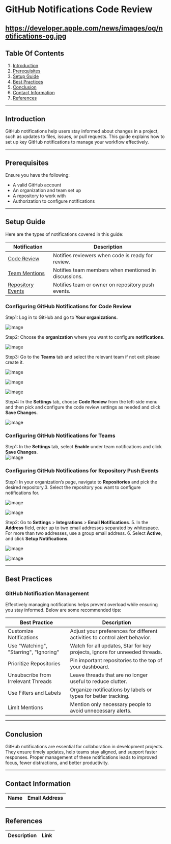 # GitHub Notifications Code Review

https://developer.apple.com/news/images/og/notifications-og.jpg
---

## Table Of Contents
1. [Introduction](#introduction)
2. [Prerequisites](#prerequisites)
3. [Setup Guide](#setup-guide)
4. [Best Practices](#best-practices)
5. [Conclusion](#conclusion)
6. [Contact Information](#contact-information)
7. [References](#references)

---

## Introduction
GitHub notifications help users stay informed about changes in a project, such as updates to files, issues, or pull requests. This guide explains how to set up key GitHub notifications to manage your workflow effectively.

---

## Prerequisites

Ensure you have the following:

- A valid GitHub account  
- An organization and team set up  
- A repository to work with  
- Authorization to configure notifications  

---

## Setup Guide

Here are the types of notifications covered in this guide:

| Notification        | Description                                                     |
|---------------------|-----------------------------------------------------------------|
| [Code Review](https://github.com/ShivaniNarula29/Snaatak/new/main#configuring-github-notifications-for-code-review) | Notifies reviewers when code is ready for review.      |
| [Team Mentions](https://github.com/ShivaniNarula29/Snaatak/new/main#configuring-github-notifications-for-teams)     | Notifies team members when mentioned in discussions.   |
| [Repository Events](https://github.com/ShivaniNarula29/Snaatak/new/main#configuring-github-notifications-for-repository-push-events) | Notifies team or owner on repository push events.      |

### Configuring GitHub Notifications for Code Review


Step1: Log in to GitHub and go to **Your organizations**.  


   ![image](https://github.com/user-attachments/assets/256391ac-ec42-401c-864a-4b260ede7f8a)

Step2: Choose the **organization** where you want to configure **notifications**.  


  ![image](https://github.com/user-attachments/assets/75fb84af-ad7c-4829-bb42-48366fafbe55)
  

Step3: Go to the **Teams** tab and select the relevant team if not exit please create it.


![image](https://github.com/user-attachments/assets/707cb9ad-12d8-41c6-bdec-659aeaa9b48d)


![image](https://github.com/user-attachments/assets/6b53ae85-aea0-471c-9a2f-5942491bc092)


![image](https://github.com/user-attachments/assets/fdc6ac35-40d9-485e-a4c9-f28b8f3a5e1b)


Step4: In the **Settings** tab, choose **Code Review** from the left-side menu and then pick and configure the code review settings as needed and click **Save Changes**.  

![image](https://github.com/user-attachments/assets/3d6db933-985a-41de-96ab-c8d789440023)


### Configuring GitHub Notifications for Teams

Step1: In the **Settings** tab, select **Enable** under team notifications and click **Save Changes**.  
  ![image](https://github.com/user-attachments/assets/7e619178-845a-4ba6-af4e-2b4d36e064b2)  


### Configuring GitHub Notifications for Repository Push Events

Step1: In your organization’s page, navigate to **Repositories** and pick the desired repository.3. Select the repository you want to configure notifications for.  

![image](https://github.com/user-attachments/assets/5ef3c426-9176-43d9-82f7-f9b52d2e2e2e)

![image](https://github.com/user-attachments/assets/f4737195-20ed-4754-a487-531b0741fc9f)


Step2: Go to **Settings** > **Integrations** > **Email Notifications**.  5. In the **Address** field, enter up to two email addresses separated by whitespace. For more than two addresses, use a group email address. 
6. Select **Active**, and click **Setup Notifications**.  


![image](https://github.com/user-attachments/assets/af2e09ef-5fdd-4800-aa26-feead5bbda04)



![image](https://github.com/user-attachments/assets/79047648-b000-46f9-acbd-10b459d0c3ce)

---

## Best Practices

### GitHub Notification Management

Effectively managing notifications helps prevent overload while ensuring you stay informed. Below are some recommended tips:

| Best Practice                         | Description                                                                  |
|--------------------------------------|------------------------------------------------------------------------------|
| Customize Notifications              | Adjust your preferences for different activities to control alert behavior. |
| Use "Watching", "Starring", "Ignoring" | Watch for all updates, Star for key projects, Ignore for unneeded threads.  |
| Prioritize Repositories              | Pin important repositories to the top of your dashboard.                     |
| Unsubscribe from Irrelevant Threads  | Leave threads that are no longer useful to reduce clutter.                   |
| Use Filters and Labels               | Organize notifications by labels or types for better tracking.              |
| Limit Mentions                       | Mention only necessary people to avoid unnecessary alerts.                   |

---

## Conclusion

GitHub notifications are essential for collaboration in development projects. They ensure timely updates, help teams stay aligned, and support faster responses. Proper management of these notifications leads to improved focus, fewer distractions, and better productivity.

---

## Contact Information

| Name         | Email Address                         |
|--------------|----------------------------------------|

---

## References

| Description                           | Link                                                                                      |
|---------------------------------------|-------------------------------------------------------------------------------------------|

